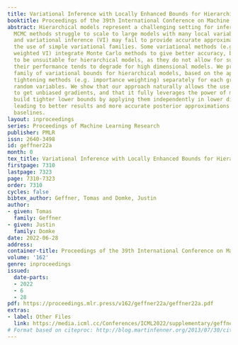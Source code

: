 ```yaml
---
title: Variational Inference with Locally Enhanced Bounds for Hierarchical Models
booktitle: Proceedings of the 39th International Conference on Machine Learning
abstract: Hierarchical models represent a challenging setting for inference algorithms.
  MCMC methods struggle to scale to large models with many local variables and observations,
  and variational inference (VI) may fail to provide accurate approximations due to
  the use of simple variational families. Some variational methods (e.g. importance
  weighted VI) integrate Monte Carlo methods to give better accuracy, but these tend
  to be unsuitable for hierarchical models, as they do not allow for subsampling and
  their performance tends to degrade for high dimensional models. We propose a new
  family of variational bounds for hierarchical models, based on the application of
  tightening methods (e.g. importance weighting) separately for each group of local
  random variables. We show that our approach naturally allows the use of subsampling
  to get unbiased gradients, and that it fully leverages the power of methods that
  build tighter lower bounds by applying them independently in lower dimensional spaces,
  leading to better results and more accurate posterior approximations than relevant
  baselines.
layout: inproceedings
series: Proceedings of Machine Learning Research
publisher: PMLR
issn: 2640-3498
id: geffner22a
month: 0
tex_title: Variational Inference with Locally Enhanced Bounds for Hierarchical Models
firstpage: 7310
lastpage: 7323
page: 7310-7323
order: 7310
cycles: false
bibtex_author: Geffner, Tomas and Domke, Justin
author:
- given: Tomas
  family: Geffner
- given: Justin
  family: Domke
date: 2022-06-28
address:
container-title: Proceedings of the 39th International Conference on Machine Learning
volume: '162'
genre: inproceedings
issued:
  date-parts:
  - 2022
  - 6
  - 28
pdf: https://proceedings.mlr.press/v162/geffner22a/geffner22a.pdf
extras:
- label: Other Files
  link: https://media.icml.cc/Conferences/ICML2022/supplementary/geffner22a-supp.zip
# Format based on citeproc: http://blog.martinfenner.org/2013/07/30/citeproc-yaml-for-bibliographies/
---
```

